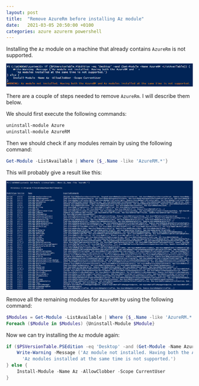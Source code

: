 ```yaml
---
layout: post
title:  "Remove AzureRm before installing Az module"
date:   2021-03-05 20:50:00 +0100
categories: azure azurerm powershell
---
```


Installing the `Az` module on a machine that already contains `AzureRm` is not supported. 

![image-20210305203623990](../assets/image-20210305203623990.png)

There are a couple of steps needed to remove `AzureRm`. I will describe them below.
<!-- more -->
We should first execute the following commands:

```powershell
uninstall-module Azure
uninstall-module AzureRM
```

Then we should check if any modules remain by using the following command:

```powershell
Get-Module -ListAvailable | Where {$_.Name -like 'AzureRM.*'}
```

This will probably give a result like this:

![image-20210305203939231](../assets/image-20210305203939231.png)

Remove all the remaining modules for `AzureRM` by using the following command:

```powershell
$Modules = Get-Module -ListAvailable | Where {$_.Name -like 'AzureRM.*'}
Foreach ($Module in $Modules) {Uninstall-Module $Module}
```

Now we can try installing the `Az` module again:

```powershell
if ($PSVersionTable.PSEdition -eq 'Desktop' -and (Get-Module -Name AzureRM -ListAvailable)) {
    Write-Warning -Message ('Az module not installed. Having both the AzureRM and ' +
      'Az modules installed at the same time is not supported.')
} else {
    Install-Module -Name Az -AllowClobber -Scope CurrentUser
}
```

